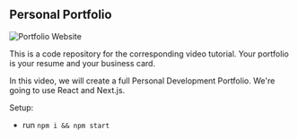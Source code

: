 ## Personal Portfolio


![Portfolio Website](https://i.ibb.co/WgPMpts/image.png)


This is a code repository for the corresponding video tutorial. Your portfolio is your resume and your business card.

In this video, we will create a full Personal Development Portfolio. We're going to use React and Next.js.

Setup:
- run ```npm i && npm start```

